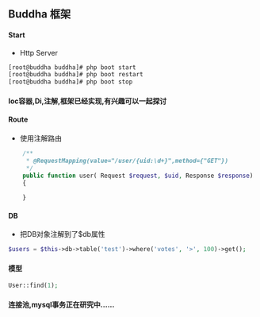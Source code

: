 ## Buddha 框架

#### Start

- Http Server

```bash
[root@buddha buddha]# php boot start
[root@buddha buddha]# php boot restart
[root@buddha buddha]# php boot stop
```
#### Ioc容器,Di,注解,框架已经实现,有兴趣可以一起探讨

#### Route

- 使用注解路由

```PHP
    /**
     * @RequestMapping(value="/user/{uid:\d+}",method={"GET"})
     */
    public function user( Request $request, $uid, Response $response)
    {
        
    }
```
#### DB
- 把DB对象注解到了$db属性
```PHP
$users = $this->db->table('test')->where('votes', '>', 100)->get();
```
#### 模型
```PHP
User::find(1);
```

#### 连接池,mysql事务正在研究中......
